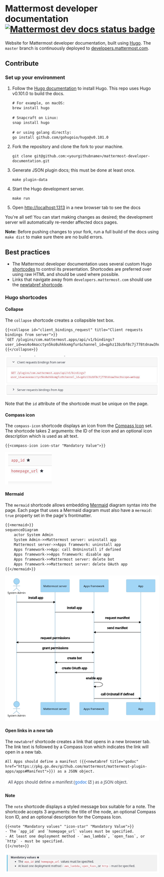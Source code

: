 # Mattermost developer documentation [![Mattermost dev docs status badge](https://circleci.com/gh/mattermost/mattermost-developer-documentation.svg?style=svg)](https://circleci.com/gh/mattermost/mattermost-developer-documentation/tree/master)

Website for Mattermost developer documentation, built using [Hugo](https://gohugo.io/). The `master` branch is continuously deployed to [developers.mattermost.com](https://developers.mattermost.com/).

## Contribute

### Set up your environment

1. Follow the [Hugo documentation](https://gohugo.io/getting-started/installing/) to install Hugo. This repo uses Hugo v0.101.0 to build the docs.

    ```shell
    # For example, on macOS:
    brew install hugo
    
    # Snapcraft on Linux:
    snap install hugo
   
    # or using golang directly:
    go install github.com/gohugoio/hugo@v0.101.0
    ```

2. Fork the repository and clone the fork to your machine.

    ```shell
    git clone git@github.com:<yourgithubname>/mattermost-developer-documentation.git
    ```

3. Generate JSON plugin docs; this must be done at least once.

    ```shell
    make plugin-data
    ```

4. Start the Hugo development server.

    ```shell
    make run
    ```

5. Open [http://localhost:1313](http://localhost:1313) in a new browser tab to see the docs

You're all set! You can start making changes as desired; the development server will automatically re-render affected docs pages.

**Note:** Before pushing changes to your fork, run a full build of the docs using `make dist` to make sure there are no build errors. 

## Best practices

- The Mattermost developer documentation uses several custom Hugo [shortcodes](https://gohugo.io/content-management/shortcodes/) to control its presentation. Shortcodes are preferred over using raw HTML and should be used where possible.
- Links that navigate away from `developers.mattermost.com` should use the [newtabref shortcode](#open-links-in-a-new-tab).

### Hugo shortcodes

#### Collapse

The `collapse` shortcode creates a collapsible text box.

```gotemplate
{{<collapse id="client_bindings_request" title="Client requests bindings from server">}}
`GET /plugins/com.mattermost.apps/api/v1/bindings?user_id=ws4o4macctyn5ko8uhkkxmgfur&channel_id=qphz13bzbf8c7j778tdnaw3huc&scope=webapp`
{{</collapse>}}
```

![Example of collapse shortcode](readme_assets/shortcode-collapse.png)

Note that the `id` attribute of the shortcode must be unique on the page.

#### Compass icon

The `compass-icon` shortcode displays an icon from the [Compass Icon](https://mattermost.github.io/compass-icons/) set. The shortcode takes 2 arguments: the ID of the icon and an optional icon description which is used as alt text.

```gotemplate
{{<compass-icon icon-star "Mandatory Value">}}
```

![Example of compass-icon shortcode](readme_assets/shortcode-compass-icon.png)

#### Mermaid

The `mermaid` shortcode allows embedding [Mermaid](https://mermaid-js.github.io/mermaid/#/) diagram syntax into the page.
Each page that uses a Mermaid diagram must also have a `mermaid: true` property set in the page's frontmatter.

```gotemplate
{{<mermaid>}}
sequenceDiagram
    actor System Admin
    System Admin->>Mattermost server: uninstall app
    Mattermost server->>Apps framework: uninstall app
    Apps framework->>App: call OnUninstall if defined
    Apps framework->>Apps framework: disable app
    Apps framework->>Mattermost server: delete bot
    Apps framework->>Mattermost server: delete OAuth app
{{</mermaid>}}
```

![Example of Mermaid shortcode](readme_assets/shortcode-mermaid.png)

#### Open links in a new tab

The `newtabref` shortcode creates a link that opens in a new browser tab. The link text is followed by a Compass Icon which indicates the link will open in a new tab.

```gotemplate
All Apps should define a manifest ({{<newtabref title="godoc" href="https://pkg.go.dev/github.com/mattermost/mattermost-plugin-apps/apps#Manifest">}}) as a JSON object.
```

![Example of newtabref shortcode](readme_assets/shortcode-newtabref.png)

#### Note

The `note` shortcode displays a styled message box suitable for a note. The shortcode accepts 3 arguments: the title of the node, an optional Compass Icon ID, and an optional description for the Compass Icon.

```gotemplate
{{<note "Mandatory values" "icon-star" "Mandatory Value">}} 
- The `app_id` and `homepage_url` values must be specified.
- At least one deployment method - `aws_lambda`, `open_faas`, or `http` - must be specified.
{{</note>}}
```

![Example of note shortcode](readme_assets/shortcode-note.png)
